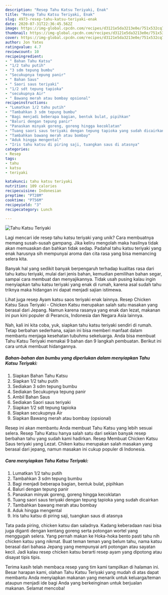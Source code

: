 ```yaml
---
description: "Resep Tahu Katsu Teriyaki, Enak"
title: "Resep Tahu Katsu Teriyaki, Enak"
slug: 4973-resep-tahu-katsu-teriyaki-enak
date: 2020-07-31T22:36:45.562Z
image: https://img-global.cpcdn.com/recipes/d3121e5da3213e0e/751x532cq70/tahu-katsu-teriyaki-foto-resep-utama.jpg
thumbnail: https://img-global.cpcdn.com/recipes/d3121e5da3213e0e/751x532cq70/tahu-katsu-teriyaki-foto-resep-utama.jpg
cover: https://img-global.cpcdn.com/recipes/d3121e5da3213e0e/751x532cq70/tahu-katsu-teriyaki-foto-resep-utama.jpg
author: Jon Yates
ratingvalue: 4.7
reviewcount: 10
recipeingredient:
- " Bahan Tahu Katsu"
- "1/2 tahu putih"
- "3 sdm tepung bumbu"
- "Secukupnya tepung panir"
- " Bahan Saus"
- " Saori saus teriyaki"
- "1/2 sdt tepung tapioka"
- "secukupnya Air"
- " Bawang merah atau bombay opsional"
recipeinstructions:
- "Lumatkan 1/2 tahu putih"
- "Tambahkan 3 sdm tepung bumbu"
- "Bagi menjadi beberapa bagian, bentuk bulat, pipihkan"
- "Baluri dengan tepung panir"
- "Panaskan minyak goreng, goreng hingga kecoklatan"
- "Tuang saori saus teriyaki dengan tepung tapioka yang sudah dicairkan"
- "Tambahkan bawang merah atau bombay"
- "Aduk hingga mengental"
- "Iris tahu katsu di piring saji, tuangkan saus di atasnya"
categories:
- Resep
tags:
- tahu
- katsu
- teriyaki

katakunci: tahu katsu teriyaki 
nutrition: 109 calories
recipecuisine: Indonesian
preptime: "PT28M"
cooktime: "PT56M"
recipeyield: "3"
recipecategory: Lunch

---
```



![Tahu Katsu Teriyaki](https://img-global.cpcdn.com/recipes/d3121e5da3213e0e/751x532cq70/tahu-katsu-teriyaki-foto-resep-utama.jpg)

Lagi mencari ide resep tahu katsu teriyaki yang unik? Cara membuatnya memang susah-susah gampang. Jika keliru mengolah maka hasilnya tidak akan memuaskan dan bahkan tidak sedap. Padahal tahu katsu teriyaki yang enak harusnya sih mempunyai aroma dan cita rasa yang bisa memancing selera kita.

Banyak hal yang sedikit banyak berpengaruh terhadap kualitas rasa dari tahu katsu teriyaki, mulai dari jenis bahan, kemudian pemilihan bahan segar, sampai cara membuat dan menyajikannya. Tidak usah pusing kalau ingin menyiapkan tahu katsu teriyaki yang enak di rumah, karena asal sudah tahu triknya maka hidangan ini dapat menjadi sajian istimewa.

Lihat juga resep Ayam katsu saos teriyaki enak lainnya. Resep Chicken Katsu Saus Teriyaki - Chicken Katsu merupakan salah satu masakan yang berasal dari Jepang. Namun karena rasanya yang enak dan lezat, makanan ini pun kini populer di Perancis, Indonesia dan Negara Asia lainnya.


Nah, kali ini kita coba, yuk, siapkan tahu katsu teriyaki sendiri di rumah. Tetap berbahan sederhana, sajian ini bisa memberi manfaat dalam membantu menjaga kesehatan tubuhmu sekeluarga. Anda bisa membuat Tahu Katsu Teriyaki memakai 9 bahan dan 9 langkah pembuatan. Berikut ini cara untuk membuat hidangannya.

<!--inarticleads1-->

##### Bahan-bahan dan bumbu yang diperlukan dalam menyiapkan Tahu Katsu Teriyaki:

1. Siapkan  Bahan Tahu Katsu
1. Siapkan 1/2 tahu putih
1. Sediakan 3 sdm tepung bumbu
1. Sediakan Secukupnya tepung panir
1. Ambil  Bahan Saus
1. Sediakan  Saori saus teriyaki
1. Siapkan 1/2 sdt tepung tapioka
1. Siapkan secukupnya Air
1. Siapkan  Bawang merah atau bombay (opsional)


Resep ini akan membantu Anda membuat Tahu Katsu yang lebih sesuai selera. Resep Tahu Katsu hanya salah satu dari sekian banyak resep berbahan tahu yang sudah kami hadirkan. Resep Membuat Chicken Katsu Saus teriyaki yang Lezat. Chiken katsu merupakan salah masakan yang berasal dari jepang, namun masakan ini cukup populer di Indonesia. 

<!--inarticleads2-->

##### Cara menyiapkan Tahu Katsu Teriyaki:

1. Lumatkan 1/2 tahu putih
1. Tambahkan 3 sdm tepung bumbu
1. Bagi menjadi beberapa bagian, bentuk bulat, pipihkan
1. Baluri dengan tepung panir
1. Panaskan minyak goreng, goreng hingga kecoklatan
1. Tuang saori saus teriyaki dengan tepung tapioka yang sudah dicairkan
1. Tambahkan bawang merah atau bombay
1. Aduk hingga mengental
1. Iris tahu katsu di piring saji, tuangkan saus di atasnya


Tata pada piring, chicken katsu dan saladnya. Kadang keberadaan nasi bisa juga diganti dengan kentang goreng serta potongan wortel yang menggugah selera. Yang pernah makan ke Hoka-hoka bento pasti tahu nih chicken katsu yang nikmat. Buat teman teman yang belum tahu, nama katsu berasal dari bahasa Jepang yang mempunyai arti potongan atau sayatan kecil. Jadi kalau resep chicken katsu berarti resep ayam yang dipotong atau disayat tipis tipis. 

Terima kasih telah membaca resep yang tim kami tampilkan di halaman ini. Besar harapan kami, olahan Tahu Katsu Teriyaki yang mudah di atas dapat membantu Anda menyiapkan makanan yang menarik untuk keluarga/teman ataupun menjadi ide bagi Anda yang berkeinginan untuk berjualan makanan. Selamat mencoba!
